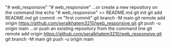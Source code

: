 "# web_responsive" 
"# web_responsive" 
…or create a new repository on the command line
echo "# web_responsive" >> README.md
git init
git add README.md
git commit -m "first commit"
git branch -M main
git remote add origin https://github.com/seralkhatem3210/web_responsive.git
git push -u origin main
…or push an existing repository from the command line
git remote add origin https://github.com/seralkhatem3210/web_responsive.git
git branch -M main
git push -u origin main
